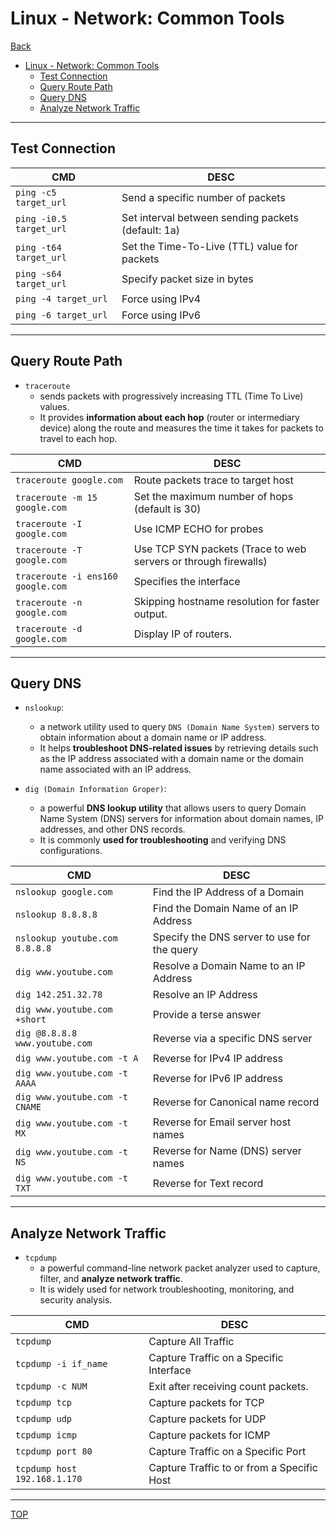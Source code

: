 # Linux - Network: Common Tools

[Back](../../index.md)

- [Linux - Network: Common Tools](#linux---network-common-tools)
  - [Test Connection](#test-connection)
  - [Query Route Path](#query-route-path)
  - [Query DNS](#query-dns)
  - [Analyze Network Traffic](#analyze-network-traffic)

---

## Test Connection

| CMD                     | DESC                                               |
| ----------------------- | -------------------------------------------------- |
| `ping -c5 target_url`   | Send a specific number of packets                  |
| `ping -i0.5 target_url` | Set interval between sending packets (default: 1a) |
| `ping -t64 target_url`  | Set the Time-To-Live (TTL) value for packets       |
| `ping -s64 target_url`  | Specify packet size in bytes                       |
| `ping -4 target_url`    | Force using IPv4                                   |
| `ping -6 target_url`    | Force using IPv6                                   |

---

## Query Route Path

- `traceroute`
  - sends packets with progressively increasing TTL (Time To Live) values.
  - It provides **information about each hop** (router or intermediary device) along the route and measures the time it takes for packets to travel to each hop.

| CMD                               | DESC                                                            |
| --------------------------------- | --------------------------------------------------------------- |
| `traceroute google.com`           | Route packets trace to target host                              |
| `traceroute -m 15 google.com`     | Set the maximum number of hops (default is 30)                  |
| `traceroute -I google.com`        | Use ICMP ECHO for probes                                        |
| `traceroute -T google.com`        | Use TCP SYN packets (Trace to web servers or through firewalls) |
| `traceroute -i ens160 google.com` | Specifies the interface                                         |
| `traceroute -n google.com`        | Skipping hostname resolution for faster output.                 |
| `traceroute -d google.com`        | Display IP of routers.                                          |

---

## Query DNS

- `nslookup`:

  - a network utility used to query `DNS (Domain Name System)` servers to obtain information about a domain name or IP address.
  - It helps **troubleshoot DNS-related issues** by retrieving details such as the IP address associated with a domain name or the domain name associated with an IP address.

- `dig (Domain Information Groper)`:
  - a powerful **DNS lookup utility** that allows users to query Domain Name System (DNS) servers for information about domain names, IP addresses, and other DNS records.
  - It is commonly **used for troubleshooting** and verifying DNS configurations.

| CMD                            | DESC                                        |
| ------------------------------ | ------------------------------------------- |
| `nslookup google.com`          | Find the IP Address of a Domain             |
| `nslookup 8.8.8.8`             | Find the Domain Name of an IP Address       |
| `nslookup youtube.com 8.8.8.8` | Specify the DNS server to use for the query |
| `dig www.youtube.com`          | Resolve a Domain Name to an IP Address      |
| `dig 142.251.32.78`            | Resolve an IP Address                       |
| `dig www.youtube.com +short`   | Provide a terse answer                      |
| `dig @8.8.8.8 www.youtube.com` | Reverse via a specific DNS server           |
| `dig www.youtube.com -t A`     | Reverse for IPv4 IP address                 |
| `dig www.youtube.com -t AAAA`  | Reverse for IPv6 IP address                 |
| `dig www.youtube.com -t CNAME` | Reverse for Canonical name record           |
| `dig www.youtube.com -t MX`    | Reverse for Email server host names         |
| `dig www.youtube.com -t NS`    | Reverse for Name (DNS) server names         |
| `dig www.youtube.com -t TXT`   | Reverse for Text record                     |

---

## Analyze Network Traffic

- `tcpdump`
  - a powerful command-line network packet analyzer used to capture, filter, and **analyze network traffic**.
  - It is widely used for network troubleshooting, monitoring, and security analysis.

| CMD                          | DESC                                       |
| ---------------------------- | ------------------------------------------ |
| `tcpdump`                    | Capture All Traffic                        |
| `tcpdump -i if_name`         | Capture Traffic on a Specific Interface    |
| `tcpdump -c NUM`             | Exit after receiving count packets.        |
| `tcpdump tcp`                | Capture packets for TCP                    |
| `tcpdump udp`                | Capture packets for UDP                    |
| `tcpdump icmp`               | Capture packets for ICMP                   |
| `tcpdump port 80`            | Capture Traffic on a Specific Port         |
| `tcpdump host 192.168.1.170` | Capture Traffic to or from a Specific Host |

---

[TOP](#linux---network-common-tools)
